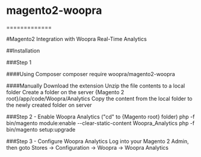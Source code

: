 # magento2-woopra
=============

#Magento2 Integration with Woopra Real-Time Analytics

##Installation

###Step 1

####Using Composer
composer require woopra/magento2-woopra

####Manually
Download the extension
Unzip the file contents to a local folder
Create a folder on the server {Magento 2 root}/app/code/Woopra/Analytics
Copy the content from the local folder to the newly created folder on server

###Step 2 - Enable Woopra Analytics ("cd" to {Magento root} folder)
  php -f bin/magento module:enable --clear-static-content Woopra_Analytics
  php -f bin/magento setup:upgrade

###Step 3 - Configure Woopra Analytics
Log into your Magento 2 Admin, then goto Stores -> Configuration -> Woopra -> Woopra Analytics